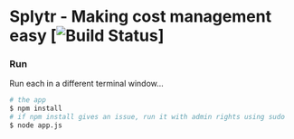 # Splytr - Making cost management easy [![Build Status](https://travis-ci.org/pujarisahil/CS-408-team-11.svg?branch=master)]

### Run

Run each in a different terminal window...

```sh
# the app
$ npm install
# if npm install gives an issue, run it with admin rights using sudo
$ node app.js
```
